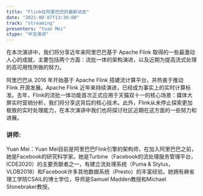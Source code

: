 ```yaml
---
title: "Flink在阿里巴巴的最新动态"
date: "2021-08-07T13:30:00" 
track: "streaming"
presenters: "Yuan Mei"
stype: "中文演讲"
---
```

在本次演讲中，我们将分享近年来阿里巴巴基于 Apache Flink 取得的一些最激动人心的成就，主要包括两个方面：流批一体的架构演进，以及近期为提高流式处理的高可用性所做的努力。

阿里巴巴从 2016 年开始基于 Apache Flink 搭建流计算平台，并热衷于推动 Flink 开源发展。Apache Flink 近年来持续演进，已经成为事实上的实时计算标准。去年，Flink的流批一体功能首次正式应用于天猫双十一的核心场景：媒体大屏实时营销分析，我们将分享这背后的核心技术。此外，Flink从未停止探索更加极致的实时处理能力，在本次演讲中我们也将探讨社区近期在这方面的一些努力和进展。
 ### 讲师: 
 Yuan Mei：Yuan Mei目前是阿里巴巴Flink引擎的架构师，在加入阿里巴巴之前，她是Facebook的研究科学家。她是Turbine（Facebook的流处理服务管理平台，ICDE2020）的主要贡献者之一，有建立流处理系统（Puma & Stylus，VLDB2018）和Facebook许多其他数据系统（Presto）的丰富经验。她拥有麻省理工学院CSAIL的博士学位，导师是Samuel Madden教授和Michael Stonebraker教授。